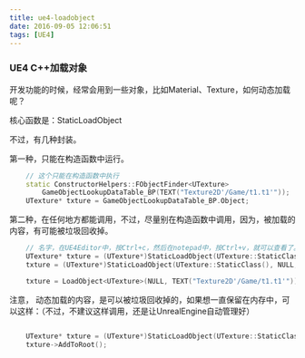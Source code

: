 ```yaml
---
title: ue4-loadobject
date: 2016-09-05 12:06:51
tags: [UE4]
---
```



### UE4 C++加载对象

开发功能的时候，经常会用到一些对象，比如Material、Texture，如何动态加载呢？

核心函数是：StaticLoadObject

不过，有几种封装。

第一种，只能在构造函数中运行。

```cpp
	// 这个只能在构造函数中执行
	static ConstructorHelpers::FObjectFinder<UTexture>
		GameObjectLookupDataTable_BP(TEXT("Texture2D'/Game/t1.t1'"));
	UTexture* txture = GameObjectLookupDataTable_BP.Object;
```

第二种，在任何地方都能调用，不过，尽量别在构造函数中调用，因为，被加载的内容，有可能被垃圾回收掉。

```cpp
	// 名字，在UE4Editor中，按Ctrl+c，然后在notepad中，按Ctrl+v，就可以查看了。
	UTexture* txture = (UTexture*)StaticLoadObject(UTexture::StaticClass(), NULL, TEXT("Texture2D'/Game/t1.t1'"), NULL, LOAD_None, NULL, true);
	txture = (UTexture*)StaticLoadObject(UTexture::StaticClass(), NULL, TEXT("Texture2D'/Game/t1.t1'"));

	txture = LoadObject<UTexture>(NULL, TEXT("Texture2D'/Game/t1.t1'"));
```

注意， 动态加载的内容，是可以被垃圾回收掉的，如果想一直保留在内存中，可以这样：（不过，不建议这样调用，还是让UnrealEngine自动管理好）
```cpp

	UTexture* txture = (UTexture*)StaticLoadObject(UTexture::StaticClass(), NULL, TEXT("Texture2D'/Game/t1.t1'"), NULL, LOAD_None, NULL, true);
	txture->AddToRoot();
```
